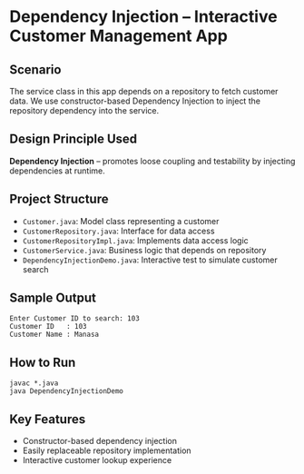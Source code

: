 # Dependency Injection – Interactive Customer Management App

## Scenario
The service class in this app depends on a repository to fetch customer data. We use constructor-based Dependency Injection to inject the repository dependency into the service.

## Design Principle Used
**Dependency Injection** – promotes loose coupling and testability by injecting dependencies at runtime.

## Project Structure
- `Customer.java`: Model class representing a customer
- `CustomerRepository.java`: Interface for data access
- `CustomerRepositoryImpl.java`: Implements data access logic
- `CustomerService.java`: Business logic that depends on repository
- `DependencyInjectionDemo.java`: Interactive test to simulate customer search

## Sample Output
```
Enter Customer ID to search: 103
Customer ID   : 103
Customer Name : Manasa
```

## How to Run
```
javac *.java
java DependencyInjectionDemo
```

## Key Features
- Constructor-based dependency injection
- Easily replaceable repository implementation
- Interactive customer lookup experience
